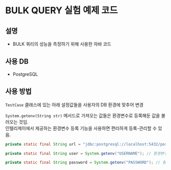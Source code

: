 # BULK QUERY 실험 예제 코드

## 설명

- BULK 쿼리의 성능을 측정하기 위해 사용한 자바 코드

## 사용 DB

- PostgreSQL

## 사용 방법

`TestCase` 클래스에 있는 아래 설정값들을 사용자의 DB 환경에 맞추어 변경

`System.getenv(String str)` 메서드로 가져오는 값들은 환경변수로 등록해둔 값을 불러오는 것임.  
인텔리제이에서 제공하는 환경변수 등록 기능을 사용하면 편리하게 등록-관리할 수 있음.

```java
private static final String url = "jdbc:postgresql://localhost:5432/postgres";

private static final String user = System.getenv("USERNAME"); // 환경변수로 등록!

private static final String password = System.getenv("PASSWORD"); // 환경변수로 등록!
```
